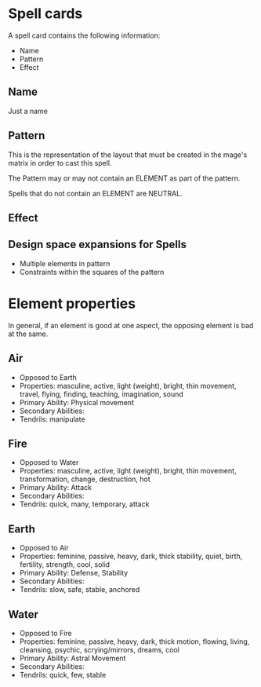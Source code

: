 # Spell cards

A spell card contains the following information:

* Name
* Pattern
* Effect


## Name

Just a name

## Pattern

This is the representation of the layout that must be created in the mage's matrix
in order to cast this spell.

The Pattern may or may not contain an ELEMENT as part of the pattern.

Spells that do not contain an ELEMENT are NEUTRAL.


## Effect


## Design space expansions for Spells

* Multiple elements in pattern
* Constraints within the squares of the pattern


# Element properties

In general, if an element is good at one aspect, the opposing element is bad at the same.

## Air
* Opposed to Earth
* Properties: masculine, active, light (weight), bright, thin
movement, travel, flying, finding, teaching, imagination, sound
* Primary Ability: Physical movement
* Secondary Abilities:
* Tendrils: manipulate

## Fire
* Opposed to Water
* Properties: masculine, active, light (weight), bright, thin
movement, transformation, change, destruction, hot
* Primary Ability: Attack
* Secondary Abilities:
* Tendrils: quick, many, temporary, attack

## Earth
* Opposed to Air
* Properties: feminine, passive, heavy, dark, thick
stability, quiet, birth, fertility, strength, cool, solid
* Primary Ability: Defense, Stability
* Secondary Abilities:
* Tendrils: slow, safe, stable, anchored

## Water
* Opposed to Fire
* Properties: feminine, passive, heavy, dark, thick
motion, flowing, living, cleansing, psychic, scrying/mirrors, dreams, cool
* Primary Ability: Astral Movement
* Secondary Abilities:
* Tendrils: quick, few, stable
